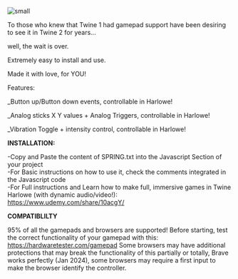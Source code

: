 ![small](https://github.com/eyevenear/twine-2-gamepad/assets/114662975/f73e504a-464b-42e2-80a3-7f76fc448acc)

To those who knew that Twine 1 had gamepad support have been desiring to see it in Twine 2 for years...

well, the wait is over.

Extremely easy to install and use. 

Made it with love, for YOU!

Features:

_Button up/Button down events, controllable in Harlowe!

_Analog sticks X Y values + Analog Triggers, controllable in Harlowe!

_Vibration Toggle + intensity control, controllable in Harlowe!


**INSTALLATION:**

-Copy and Paste the content of SPRING.txt into the Javascript Section of your project
<br>
-For Basic instructions on how to use it, check the comments integrated in the Javascript code
<br>
-For Full instructions and Learn how to make full, immersive games in Twine Harlowe (with dynamic audio/video!): https://www.udemy.com/share/10acgY/


**COMPATIBLILTY**

95% of all the gamepads and browsers are supported!
Before starting, test the correct functionality of your gamepad with this: https://hardwaretester.com/gamepad
Some browsers may have additional protections that may break the functionality of this partially or totally,
Brave works perfectly (Jan 2024),
some browsers may require a first input to make the browser identify the controller.
